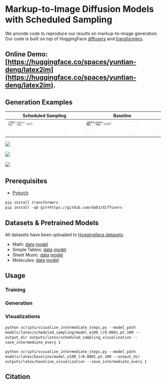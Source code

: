 # Markup-to-Image Diffusion Models with Scheduled Sampling

We provide code to reproduce our results on markup-to-image generation. Our code is built on top of HuggingFace [diffusers](https://github.com/huggingface/diffusers) and [transformers](https://github.com/huggingface/transformers).

## Online Demo: [https://huggingface.co/spaces/yuntian-deng/latex2im](https://huggingface.co/spaces/yuntian-deng/latex2im).

## Generation Examples

Scheduled Sampling            |   Baseline
:----------------------------:|:---------------------------------------:
![](imgs/math_rendering.gif)  |  ![](imgs/math_rendering_baseline.gif)

![](table_rendering.gif)

![](music_rendering.gif)

![](molecule_rendering.gif)



## Prerequisites

* [Pytorch](https://pytorch.org/get-started/locally/)

```
pip install transformers
pip install -qU git+https://github.com/da03/diffusers
```

## Datasets & Pretrained Models

All datasets have been uploaded to [Huggingface datasets](https://huggingface.co/yuntian-deng).

* Math: [data]() [model]()
* Simple Tables: [data]() [model]()
* Sheet Music: [data]() [model]()
* Molecules: [data]() [model]()

## Usage

### Training


### Generation

### Visualizations

```
python scripts/visualize_intermediate_steps.py --model_path models/latex/scheduled_sampling/model_e100_lr0.0001.pt.100 --output_dir outputs/latex/scheduled_sampling_visualization --save_intermediate_every 1
```

```
python scripts/visualize_intermediate_steps.py --model_path models/latex/baseline/model_e100_lr0.0001.pt.100 --output_dir outputs/latex/baseline_visualization --save_intermediate_every 1
```

## Citation

